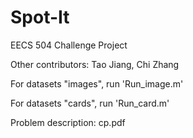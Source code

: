 # Spot-It

EECS 504 Challenge Project

Other contributors: Tao Jiang, Chi Zhang

For datasets "images", run 'Run_image.m'

For datasets "cards", run 'Run_card.m'

Problem description: cp.pdf
